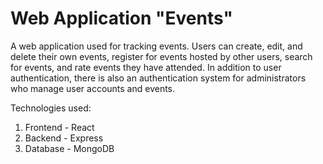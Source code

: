 # Web Application "Events"

A web application used for tracking events. Users can create, edit, and delete their own events, register for events hosted by other users, search for events, and rate events they have attended. In addition to user authentication, there is also an authentication system for administrators who manage user accounts and events.

Technologies used:
1. Frontend - React
2. Backend - Express
3. Database - MongoDB
